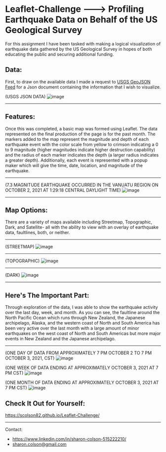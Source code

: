 # Leaflet-Challenge ---> Profiling Earthquake Data on Behalf of the US Geological Survey

For this assignment I have been tasked with making a logical visualization of earthquake data gathered by the US Geological Survey in hopes of both educating the public and securing additional funding. 

## Data:
First, to draw on the available data I made a request to [USGS GeoJSON Feed](http://earthquake.usgs.gov/earthquakes/feed/v1.0/geojson.php) for a Json document containing the information that I wish to visualize. 

(USGS JSON DATA)
![image](https://user-images.githubusercontent.com/83737584/134792065-903257e6-56d2-4617-b653-d3f40a159b7d.png)

<hr>

## Features:
Once this was completed, a basic map was formed using Leaflet. The data represented on the final production of the page is for the past month. The markers added to the map represent the magnitude and depth of each earthquake event with the color scale from yellow to crimson indicating a 0 to 9 magnitude (higher magnitudes indicate higher destruction capability) and the radius of each marker indicates the depth (a larger radius indicates a greater depth). Additionally, each event is represented with a popup maker which will give the time, date, location, and magnitude of the earthquake.

<hr>

(7.3 MAGNITUDE EARTHQUAKE OCCURRED IN THE VANUATU REGION ON OCTOBER 2, 2021 AT 1:29:18 CENTRAL DAYLIGHT TIME)
![image](https://user-images.githubusercontent.com/83737584/135775619-a30b6819-91db-47d0-b45e-33c67e9d00af.png)

<hr>

## Map Options:
There are a variety of maps available including Streetmap, Topographic, Dark, and Satellite- all with the ability to view with an overlay of earthquake data, faultlines, both, or neither. 

<hr>

(STREETMAP)
![image](https://user-images.githubusercontent.com/83737584/135775986-58d56929-907b-44ba-8613-dc7a11eee877.png)

<hr>

(TOPOGRAPHIC)
![image](https://user-images.githubusercontent.com/83737584/135776180-a1f02474-8848-4052-bd0b-1d1d1e38d41f.png)

<hr>

(DARK)
![image](https://user-images.githubusercontent.com/83737584/135776386-c64eb85e-f3a8-4492-94f5-68352fe043f8.png)

<hr>

## Here's The Important Part:
Through exploration of the data, I was able to show the earthquake activity over the last day, week, and month. As you can see, the faultline around the North Pacific Ocean which runs through New Zealand, the Japanese archipelago, Alaska, and the western coast of North and South America has been very active over the last month with a large amount of minor earthquakes on the west coast of North and South Americas but more major events in New Zealand and the Japanese archipelago. 

<hr>

(ONE DAY OF DATA FROM APPROXIMATELY 7 PM OCTOBER 2 TO 7 PM OCTOBER 3, 2021, CST)
![image](https://user-images.githubusercontent.com/83737584/135775200-4340d380-e0b7-4517-a304-4fc2d6872fa8.png)

(ONE WEEK OF DATA ENDING AT APPROXIMATELY OCTOBER 3, 2021 AT 7 PM CST)
![image](https://user-images.githubusercontent.com/83737584/135774628-47b6334e-0661-4157-997b-b323e122555b.png)

(ONE MONTH OF DATA ENDING AT APPROXIMATELY OCTOBER 3, 2021 AT 7 PM CST)
![image](https://user-images.githubusercontent.com/83737584/135775156-0710d473-bdca-4298-8532-acb10467fbc3.png)

## Check It Out for Yourself:
https://scolson82.github.io/Leaflet-Challenge/
<hr>
Contact:

* https://www.linkedin.com/in/sharon-colson-515222210/
* sharon.colson@gmail.com


